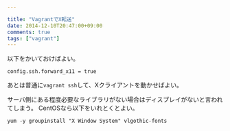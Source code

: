 ```yaml
---

title: "VagrantでX転送"
date: 2014-12-10T20:47:00+09:00
comments: true
tags: ["vagrant"]
---
```


以下をかいておけばよい。

```
config.ssh.forward_x11 = true
```

あとは普通に`vagrant ssh`して、Xクライアントを動かせばよい。

サーバ側にある程度必要なライブラリがない場合はディスプレイがないと言われてしまう。
CentOSなら以下をいれとくとよい。

```
yum -y groupinstall "X Window System" vlgothic-fonts

```
